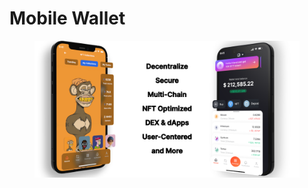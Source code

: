 # Mobile Wallet

<figure><img src="../.gitbook/assets/Wallett.png" alt=""><figcaption></figcaption></figure>
